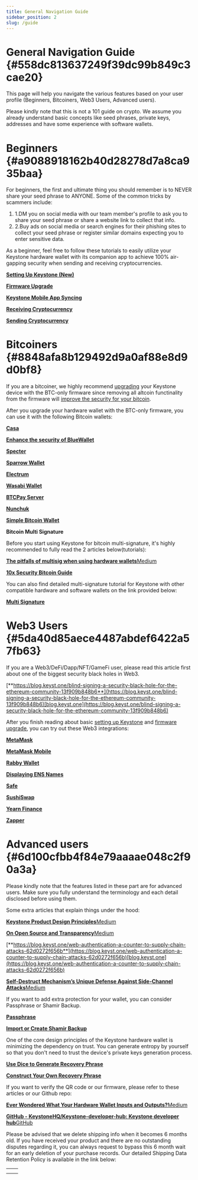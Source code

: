 ```yaml
---
title: General Navigation Guide
sidebar_position: 2
slug: /guide
---
```




# **General Navigation Guide** {#558dc813637249f39dc99b849c3cae20}


This page will help you navigate the various features based on your user profile (Beginners, Bitcoiners, Web3 Users, Advanced users).


Please kindly note that this is not a 101 guide on crypto. We assume you already understand basic concepts like seed phrases, private keys, addresses and have some experience with software wallets.


# **Beginners** {#a9088918162b40d28278d7a8ca935baa}


For beginners, the first and ultimate thing you should remember is to NEVER share your seed phrase to ANYONE. Some of the common tricks by scammers include:


1. 1.DM you on social media with our team member's profile to ask you to share your seed phrase or share a  website link to collect that info.
2. 2.Buy ads on social media or search engines for their phishing sites to collect your seed phrase or register similar domains expecting you to enter sensitive data.


As a beginner, feel free to follow these tutorials to easily utilize your Keystone hardware wallet with its companion app to achieve 100% air-gapping security when sending and receiving cryptocurrencies.


[**Setting Up Keystone (New)**](https://support.keyst.one/getting-started/setting-up-keystone-new)


[**Firmware Upgrade**](https://support.keyst.one/getting-started/firmware-upgrading)


[**Keystone Mobile App Syncing**](https://support.keyst.one/getting-started/syncing-with-the-keystone-vault-mobile-app)


[**Receiving Cryptocurrency**](https://support.keyst.one/getting-started/receiving-cryptocurrency)


[**Sending Cryptocurrency**](https://support.keyst.one/getting-started/sending-cryptocurrency)


# **Bitcoiners** {#8848afa8b129492d9a0af88e8d9d0bf8}


If you are a bitcoiner, we highly recommend [upgrading](https://support.keyst.one/getting-started/firmware-upgrading) your Keystone device with the BTC-only firmware since removing all altcoin functinality from the firmware will [improve the security for your bitcoin](https://twitter.com/the_charlatan_/status/1331248010672693251).


After you upgrade your hardware wallet with the BTC-only firmware, you can use it with the following Bitcoin wallets:


[**Casa**](https://support.keyst.one/3rd-party-wallets/bitcoin-wallets/casa)


[**Enhance the security of BlueWallet**](https://support.keyst.one/3rd-party-wallets/bitcoin-wallets/bluewallet)


[**Specter**](https://support.keyst.one/3rd-party-wallets/bitcoin-wallets/specter)


[**Sparrow Wallet**](https://support.keyst.one/3rd-party-wallets/bitcoin-wallets/sparrow)


[**Electrum**](https://support.keyst.one/3rd-party-wallets/bitcoin-wallets/electrum)


[**Wasabi Wallet**](https://support.keyst.one/3rd-party-wallets/bitcoin-wallets/wasabi)


[**BTCPay Server**](https://support.keyst.one/3rd-party-wallets/bitcoin-wallets/btcpayserver)


[**Nunchuk**](https://support.keyst.one/3rd-party-wallets/bitcoin-wallets/nunchuk)


[**Simple Bitcoin Wallet**](https://support.keyst.one/3rd-party-wallets/bitcoin-wallets/simple-bitcoin-wallet)


**Bitcoin Multi Signature**


Before you start using Keystone for bitcoin multi-signature, it's highly recommended to fully read the 2 articles below(tutorials):


[**The pitfalls of multisig when using hardware wallets**](https://medium.com/shiftcrypto/the-pitfalls-of-multisig-when-using-hardware-wallets-9b0e98e4c19c)[Medium](https://medium.com/shiftcrypto/the-pitfalls-of-multisig-when-using-hardware-wallets-9b0e98e4c19c)


[**10x Security Bitcoin Guide**](https://btcguide.github.io/)


You can also find detailed multi-signature tutorial for Keystone with other compatible hardware and software wallets on the link provided below:


[**Multi Signature**](https://support.keyst.one/advanced-features/multi-signature)


# **Web3 Users** {#5da40d85aece4487abdef6422a57fb63}


If you are a Web3/DeFi/Dapp/NFT/GameFi user, please read this article first about one of the biggest security black holes in Web3.


[**https://blog.keyst.one/blind-signing-a-security-black-hole-for-the-ethereum-community-13f909b848b6**](https://blog.keyst.one/blind-signing-a-security-black-hole-for-the-ethereum-community-13f909b848b6)[blog.keyst.one](https://blog.keyst.one/blind-signing-a-security-black-hole-for-the-ethereum-community-13f909b848b6)


After you finish reading about basic [setting up Keystone](https://support.keyst.one/getting-started/setting-up-keystone-in-5-steps) and [firmware upgrade](https://support.keyst.one/getting-started/firmware-upgrading), you can try out these Web3 integrations:


[**MetaMask**](https://support.keyst.one/3rd-party-wallets/eth-and-web3-wallets-keystone/bind-metamask-with-keystone)


[**MetaMask Mobile**](https://support.keyst.one/3rd-party-wallets/eth-and-web3-wallets-keystone/metamask-mobile)


[**Rabby Wallet**](https://support.keyst.one/3rd-party-wallets/eth-and-web3-wallets-keystone/rabby-wallet)


[**Displaying ENS Names**](https://support.keyst.one/advanced-features/displaying-ens-names)


[**Safe**](https://support.keyst.one/3rd-party-wallets/defi-dapp-with-keystone/gnosis-safe)


[**SushiSwap**](https://support.keyst.one/3rd-party-wallets/defi-dapp-with-keystone/how-to-use-sushiswap-defi-with-keystone)


[**Yearn Finance**](https://support.keyst.one/3rd-party-wallets/defi-dapp-with-keystone/yearn-finance)


[**Zapper**](https://support.keyst.one/3rd-party-wallets/defi-dapp-with-keystone/zapper)


# **Advanced users** {#6d100cfbb4f84e79aaaae048c2f90a3a}


Please kindly note that the features listed in these part are for advanced users. Make sure you fully understand the terminology and each detail disclosed before using them.


Some extra articles that explain things under the hood:


[**Keystone Product Design Principles**](https://blog.keyst.one/keystone-product-design-principles-cd833bc11125)[Medium](https://blog.keyst.one/keystone-product-design-principles-cd833bc11125)


[**On Open Source and Transparency**](https://blog.keyst.one/on-open-source-and-transparency-ba37fa1c1e8c)[Medium](https://blog.keyst.one/on-open-source-and-transparency-ba37fa1c1e8c)


[**https://blog.keyst.one/web-authentication-a-counter-to-supply-chain-attacks-62d0272f656b**](https://blog.keyst.one/web-authentication-a-counter-to-supply-chain-attacks-62d0272f656b)[blog.keyst.one](https://blog.keyst.one/web-authentication-a-counter-to-supply-chain-attacks-62d0272f656b)


[**Self-Destruct Mechanism’s Unique Defense Against Side-Channel Attacks**](https://blog.keyst.one/self-destruct-mechanisms-unique-defense-against-side-channel-attacks-4cfea3d4eff1)[Medium](https://blog.keyst.one/self-destruct-mechanisms-unique-defense-against-side-channel-attacks-4cfea3d4eff1)


If you want to add extra protection for your wallet, you can consider Passphrase or Shamir Backup.


[**Passphrase**](https://support.keyst.one/advanced-features/passphrase)


[**Import or Create Shamir Backup**](https://support.keyst.one/advanced-features/recovery-phrase/import-or-create-shamir-backup)


One of the core design principles of the Keystone hardware wallet is minimizing the dependency on trust. You can generate entropy by yourself so that you don't need to trust the device's private keys generation process.


[**Use Dice to Generate Recovery Phrase**](https://support.keyst.one/advanced-features/recovery-phrase/use-dice-to-generate-recovery-phrase)


[**Construct Your Own Recovery Phrase**](https://support.keyst.one/advanced-features/recovery-phrase/construct-own-recovery-phrase)


If you want to verify the QR code or our firmware, please refer to these articles or our Github repo:


[**Ever Wondered What Your Hardware Wallet Inputs and Outputs?**](https://blog.keyst.one/ever-wondered-what-your-hardware-wallet-inputs-and-outputs-9b33b4cedafd)[Medium](https://blog.keyst.one/ever-wondered-what-your-hardware-wallet-inputs-and-outputs-9b33b4cedafd)


[**GitHub - KeystoneHQ/Keystone-developer-hub: Keystone developer hub**](https://github.com/KeystoneHQ/Keystone-developer-hub)[GitHub](https://github.com/KeystoneHQ/Keystone-developer-hub)


Please be advised that we delete shipping info when it becomes 6 months old. If you have received your product and there are no outstanding disputes regarding it, you can always request to bypass this 6 month wait for an early deletion of your purchase records. Our detailed Shipping Data Retention Policy is available in the link below:


|   |   |
| - | - |
|   |   |
|   |   |

